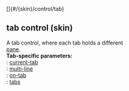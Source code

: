 []{#/{skin}/control/tab}    
## tab control (skin)    
A tab control, where each tab holds a different    
[pane](/ref/%7Bskin%7D/control/main).    
**Tab-specific parameters:**    
:   [current-tab](/ref/%7Bskin%7D/param/current-tab)    
:   [multi-line](/ref/%7Bskin%7D/param/multi-line)    
:   [on-tab](/ref/%7Bskin%7D/param/on-tab)    
:   [tabs](/ref/%7Bskin%7D/param/tabs)  